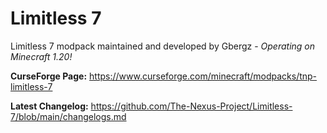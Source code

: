 # Limitless 7
Limitless 7 modpack maintained and developed by Gbergz - *Operating on Minecraft 1.20!*

**CurseForge Page:** https://www.curseforge.com/minecraft/modpacks/tnp-limitless-7

**Latest Changelog:** https://github.com/The-Nexus-Project/Limitless-7/blob/main/changelogs.md

